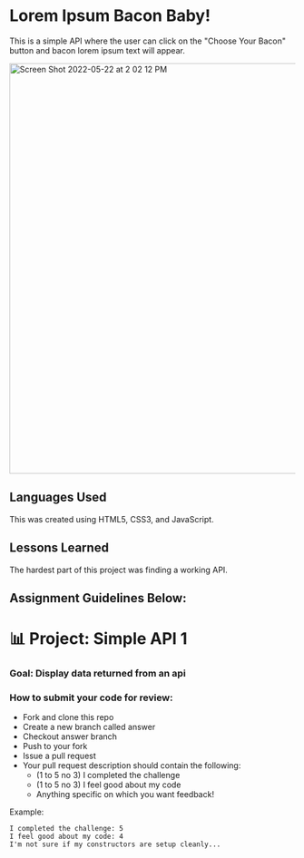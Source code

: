 # Lorem Ipsum Bacon Baby!

This is a simple API where the user can click on the "Choose Your Bacon" button and bacon lorem ipsum text will appear.

<img width="724" alt="Screen Shot 2022-05-22 at 2 02 12 PM" src="https://user-images.githubusercontent.com/102008028/169709455-05b81649-0475-4a9f-82d7-e6b23d02124e.png">

## Languages Used 

This was created using HTML5, CSS3, and JavaScript. 

## Lessons Learned 

The hardest part of this project was finding a working API.

## Assignment Guidelines Below: 

# 📊 Project: Simple API 1

### Goal: Display data returned from an api

### How to submit your code for review:

- Fork and clone this repo
- Create a new branch called answer
- Checkout answer branch
- Push to your fork
- Issue a pull request
- Your pull request description should contain the following:
  - (1 to 5 no 3) I completed the challenge
  - (1 to 5 no 3) I feel good about my code
  - Anything specific on which you want feedback!

Example:
```
I completed the challenge: 5
I feel good about my code: 4
I'm not sure if my constructors are setup cleanly...
```
